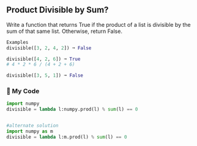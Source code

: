 ## Product Divisible by Sum?

Write a function that returns True if the product of a list is divisible by the sum of that same list. Otherwise, return False.
```python
Examples
divisible([3, 2, 4, 2]) ➞ False

divisible([4, 2, 6]) ➞ True
# 4 * 2 * 6 / (4 + 2 + 6)

divisible([3, 5, 1]) ➞ False
```
### 🐍 My Code
```python
import numpy
divisible = lambda l:numpy.prod(l) % sum(l) == 0


#alternate solution 
import numpy as m
divisible = lambda l:m.prod(l) % sum(l) == 0
```

